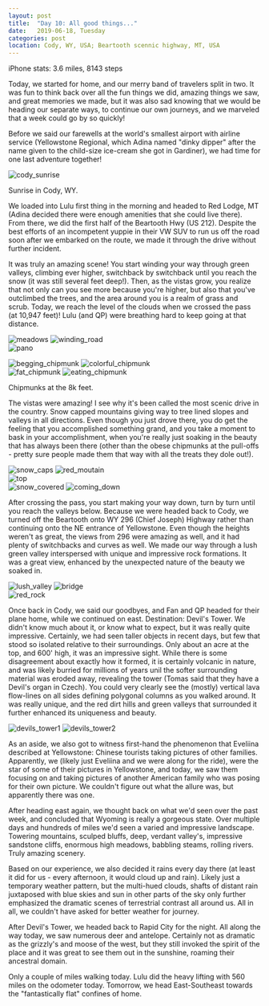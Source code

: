 ```yaml
---
layout: post
title:  "Day 10: All good things..."
date:   2019-06-18, Tuesday
categories: post
location: Cody, WY, USA; Beartooth scennic highway, MT, USA
---
```


iPhone stats: 3.6 miles, 8143 steps

Today, we started for home, and our merry band of travelers split in two. It was fun to think back over all the fun things we did, amazing things we saw, and great memories we made, but it was also sad knowing that we would be heading our separate ways, to continue our own journeys, and we marveled that a week could go by so quickly!

Before we said our farewells at the world's smallest airport with airline service (Yellowstone Regional, which Adina named "dinky dipper" after the name given to the child-size ice-cream she got in Gardiner), we had time for one last adventure together! 
<div class="post-image">
    <img src="https://lh3.googleusercontent.com/YfGDp-lU_Dtd4O2BxFUwsGQfiGAEYiymNMAebh-mNkKX1p6aRQd8kA-qFk8hyXSeeygSBWMrQcjL_kRVFPQhLSTQsBFtopA1coIt7fWuZeBOQkYbtm-9mb43105A5Q4EC5XrqMVBnYP4FA2AOQ5Z5StM9Lrzs8dQmImLIl2abo5X4TEt1HZQAJOLbtvfCq5cLEI_aEl4Mu8z_gTS82JjMOtjxzTl55PtTI492XWOziFsGGwfp0JvWxWCfZPX1Yn4fDtF-xrar0az8ng99yJnO1qbqGizWmCj2CJFQBpVthUoxZ8chJ1KDj5DHHqMi9-FKgNGr1eCumpHhpnXOoFCR7f7PsLVYGz_klYJ2D-M6CHXype7HtHb3r-0V6D04G0uhM5myRZDp9pwM3j6OxCQCkwK5VYnOC_5v_tQLx8QSVrgashooRVAACbKRuIL8zvua7crr-b0nutQJTqgb07ZAFISHbqytLhd97XXYycCrG9Aqw8MEyXEyQubJ8LWjeRsgGSuw1rme603Ez32Q8WfZ3aWoLLhcgZ8Lt_PQO1K9_rNuKAiKUowHjdVGfV3RCjEsg7BhyMfNVUjJkUvOcPRbLTCrxItXq1b1D4qW07sT8fOMgPLoWC41YltVibEK2HBGOqaNDAM8seTVIaTHsp--BCbDcbnFyl233JDwvBkzAMRN8hK6DaRCVXNR2Fa_JatPKuc7LmSlhNSy-B2BcOJkY2imQ=w1878-h1408-no" alt="cody_sunrise" />
  <p class="post-image-caption"> Sunrise in Cody, WY. </p>
</div>

We loaded into Lulu first thing in the morning and headed to Red Lodge, MT (Adina decided there were enough amenities that she could live there). From there, we did the first half of the Beartooth Hwy (US 212). Despite the best efforts of an incompetent yuppie in their VW SUV to run us off the road soon after we embarked on the route, we made it through the drive without further incident.

It was truly an amazing scene! You start winding your way through green valleys, climbing ever higher, switchback by switchback until you reach the snow (it was still several feet deep!). Then, as the vistas grow, you realize that not only can you see more because you're higher, but also that you've outclimbed the trees, and the area around you is a realm of grass and scrub. Today, we reach the level of the clouds when we crossed the pass (at 10,947 feet)! Lulu (and QP) were breathing hard to keep going at that distance.

<div class="post-image post-image--split">
    <img src="https://lh3.googleusercontent.com/mAxh45KuCi0Ppc0Sh2B2eE3JacGJYgeRIjcogKHfTBCou-gFIrQTaASBN7g8vNe9she6QaPciQisRdxwcHyyasK2XR06aleKEpHu187_PsCMW8xxf5vbCww67aqDpg4y9FIqEGS96va4Z9raAbk1RuQc8tSdUFsQ8BHIb5-8C5TTiagYaqwd5oAhahHABb5jJu6xX1VcojOqigrDJdtIwlS-sM2nBEnYscxucY1HdCNCOFeKjj2uhystbh6bzkPTz22EuTJjoOaNsdeF63rMwgOopruOwPI2NxZp6Noaicqz6gRlQ3-iz3pJArx7TfTsli5oMFvsgBDBZnGEMJ04YZY50sD5chXSw6OlSVfBIuaCbstn8nZpMfJyOxpeAC33I7gAvbEF1EfC0OdKf6ifoo1h5kr0ounZvjs6v4UUBtx8mx96HvlZVv481YLuqko6r0M0_ZxdaQfT4614syUNSdvLPh0p4gG9cMpAm4mbjXlWyVwHaFJsm65VDidj6UVqSr7ZhK89bErasOQyDOQUvqku_G71IbCd3YSoow_9D5reSR-aJzr4b6RBYQeHK_4rPaM5-_wWxfqQsu3p5fnmY_ZuStcRENIBSmhhcqe16SEYzxU08U2yonK-IdXTXYMttJ2xCvXlzBKylhtQlzll2gIEiCjHWl2Kgqu55c6bAfSHcXXTY-WYh9uiTFXY5faznaNHNp6t8UzMkVsoRvE4k18I=w2636-h1408-no" alt="meadows" />
    <img src="https://lh3.googleusercontent.com/KuoW8iGoPAEokKbmC1Z8hzz5eLgPMUGkQhU_owy8cA2prrRCZZE3Ub_pAEiqyOXK7prs5q4Ld9uhILxCW6YFniOJP8umTt7g3WvzqcI_Yp1OAIFeQB2d3rbv_sJxvqjifFz-g--Tamhi9pzZ_CJWedyFPb1Qa-vh_jO6cmZE_tiL8_a5KzblDHgUm4fq_0fyR1ilE6xdtO6DBw-7M8271wChdjy2aAE1G-_SFglJCDoXkS-mlSd2qpDZ0qhbTjcrdssfrvbExouGADf0MdbAmUQLsuxjRDl0CRHMrZvjQdLtYSmIbJiDVQtqpUzMLBJ_bIyoqJOxa-pUNMF2rdoAfAtGXlQRyEFCIaROT1t2NtO20P8-HreZ9ckuiRZt4duIyp4NM2lk2ihnen7wM-f3feTGFPrKs9Pjly25U0UVTePDWVzbYwXjfU7ySsjvdPvNPk5R3sIEsOKGmRfsGaJE2_VoTfm27teraRZgYVrv1zgqV0m8tlvdN8RErYzUjhNdzoZoxKA8xDirqsZ2G4rQUhW97kAFzKdajeMhN26a6EGsyxGK8zmeQF4icymWU50cUL2gocuNc-UDz9wwVbaHH9xUWEIDF8zooDNQD46X2QcD70usJWQy6J0wfs-odBYvgNf-gciEYoJz4hQUaSAd0_R2XOxGJAcv_oz21ZaJPAJr2pw_wiGBqwgqIMtll98hItIeAjwKMaqWjGHHary33Xc2GA=w2114-h1408-no" alt="winding_road" />
</div>

<div class="post-image">
  <image src="https://lh3.googleusercontent.com/6ek51MfvuPHO5b-YIBGs8fEYGJKdg319focu7xfUlZyaZ-eJ4eetyR7zLchvQLy-sUhZyfX1Y7YdlB58qjcimWGzimBytrHsCpq0Vp5COY-WN5RwOF0y08LI2p9G6EAUpSeaNd2LZKL_2rGvJZDGRO3SC5j8bwpEsM4u2ZJ82YLEbVSf9cWvuTW0_4Ozh1uaK4dou_0qAYTJL2l8ZHMVFzTTaawPRg92-osGX6o88WSHQ4zs5gKPwn2MNMoAM9fnfKFFZI9vy8dA770X9PnrbtKn7GN2rTAAE2Jqq7XtE4j_mX5UYMgap5Msm71_KSJSGSzyDg1GWpC7itqZbABMPUaDgCV0gTNYLtQ07FclpgHENif85l9O5W32gLiH7lPugd3YHQ6_z6xqNmMfXHv3kVGuH5-NJSmUBTLiEiyrbb2kLslCLGS46QaF0DJxqKMRjmWedhcWEeFzjnHH7K6mQaOAVNpUXLftwY0uZAQp6zXnnTY1TlU_IO9h3T0isMDuvacShb2FOcMc_ODjVFG8js2JfM8lHMmnFzyAqW-FvavUJQn3mkfJnbOo8q6ttqnYjLAf_v-Z7-Tdyu3ufpix2OnzHV04l4AL0pzdqaiH3N32O66bfETS836D9nVZJ2yhz3MUS0jTh45YyXMIunP-xkNrOobZqwAd3iosn70GmRhADS-5so5VyGlQP6O3MkIKjO8aOkQLY4wCpqhc6M_WFFCWpQ=w1600-h484-no" alt="pano" />
  <p class="post-image-caption"> </p>
</div>

<div class="post-image post-image--split">
    <img src="https://lh3.googleusercontent.com/7Qa_5kH6m9ZpQOn6Ycp18aQ65meMk-jZ3uMQZBDr4fMAvfVw8aHB7rl0wgPzX85jrauSNcTRsywDtW-18wDHclgwG5_uMQzFq6ShVamRyILgxlGcC4fSBocDh0U2AXlSSi2jl8kSo_iQX_5bNEdSeWXtnsemCwCnL3edRt5YHFrGVcyS5U3PWUTyrTeo42RBYEjpMxESSTEmFhOXP5YvlwTA8xTr_RLA8W9zK6rcjShyfhMgMd_jRGMhB9--jS7cFZszWedxFfXU-r-Nv3E4r9QRdwpgUkj8I7siZHNe4JGrWcNnJdtrmWrgFVX7Cc_tklsjqjj4c5DLHm1Mx042Z5Pf_MKwP8A8BkM6It4CZNs1u1H2HSUBIe1KhCwGXxdzeSLWy0ybVD54MObnN-VGVn_2S2pXdhRu1OyxA71Mx0UQ1KyCx9vmIj0Zr3eeXXrzL8qWRKn-0_OI25yYtFIR0-LjuqMjsLsyRswo4DdmsoKZpfA83-dzpZrvhRNbkzrxfQnTXkkTwtLWJTE9R4jOGMvMud80QwwKVZgo2gsLpGN7M4onRrtJqKEkSCObUL-ofEukAEpOiNzECtPjN04ZzvzJM_otpVgaQ43FOvIdElfQLwgpeIl8ikqum3HH9NZV4vt8OeXy_hmZre2-qea5lJSliUgr-4DM8ma_WPEH3XN4N8O0yyYaplHF269B0qeieMPhWGuVF6vbdfH4Atq5xLPwwA=w1056-h1408-no" alt="begging_chipmunk" />
        <img src="https://lh3.googleusercontent.com/vHNC9XecZEx_Ez4639TMMxulz21tuT0LOMeWfva212ouo86HFxS12qmkB-ivM4EoCJnPox_MIt4wYKQ5yryoG5FPanthY5I49xvsfuBEBZ-uz6TV2-zMsU_WyXVV7uqMH6Lpjy14U3kb5PFKm7hrM_wR2Br9mUMhXZIrvdEoXiODTx821h4OAdPPWoVMcyp9hcXIeHhmoFpUzzZgcZydQ6aX0bWLBcfcZe__HTp0qC5-IfEl4YWDA5Iz0YWLR20YUMpKOZGzJFX9MiguMRVhztC-uJfGJ1clVsUddfcHeTd4VzFgfjPb4qLiq6OXanQvazUCfynXtytDf4vHWOgd02AjAyoDJdS1JyQuoe2rLPyAZt4Pf0nJDk6Iep7HsUVeYyjALz1It1yoqkXroopyohlsTniEp_13oMJTwkSVUvN7QX28gsK1Uw3CdSC-SBiE2jagAQTPDy53eOzaRPx8RT6NSkUz3WkJu3mcdmqdpdkiT1Us7EGo0q8_XAL740Aqzn8hpKj6QdTVLYsk80HmWSR7nqVdn2Kf_H6VH53Ou35Y-p05Q9OSh6ggzxVOZ9ZdkwfY3B0LSSBXT_UifbxNza0etkm-fMLncwj3hlNhmLSaGQNxXWM8nuy4lsDVfOCQcnOjZX7RSYLi9hoVMGyrBp_7rWe3MkJ7ZJJtUmkkSVIB5lzm2eMlVMDvj1ewa8AooE-90ie18gQ6k5Rh4VpWGVP5qg=s1410-no" alt="colorful_chipmunk" />
</div>
<div class="post-image post-image--split">
    <img src="https://lh3.googleusercontent.com/IknDbI3kEL49n5JtslI0beEHeIAj8pCSMYQNE3CpfsGv9N79i7jYnWJJOUVU8dhYSE9WQulkpmnJBkoba7PAVnIw2MxjKzC23IiYwkBB1ZBvCjm77QhWg1HtJiXKIuA5OlUYi3JeMU9ZwmwnBpnNFtqtCn-xHt4XNMcBiNtmiZsrZ8nm1LC3qxf_9VX11zq2d2rigjVuQW97L5ZxSO6RqQfOUvpfliRbgm54rExwGJo5Uut3KTwN7-FQB0ZK7-xxzaoXl5saBD7CoTPCOlhfzB5SzmeCH_vgnS7Pgr7SkumJAjaA7vxwTXiAqE_G_EEymw6MHRX-3BlnZ5eh2VUdNEHKrbaN5ZImqiGFvLRV2Dwr2eHwjCABURXYIwqlZfRdAGai_05Yzuv_igUgA-jbg13C1lHx6oG6K5mlspApfQJ0goZvppotMjn8ce3Nd-NQq5wuo7Oz2tE383bzCUO9Gtz0f4q9LSpGzZl0bEMklPmvRjXA0kUKAmLTbmu70YIE3SZLt3GU_FNfOP1hNewT1h6P6n-CmAh70WvGuO7X4TqTrthVM2_uIzYCbo16nTrGdDf5_t7C2xsyK4jYEj9lmcUyggjB2we7FCylNk21Wf91xF-aIZ3WIVuOfKQUwpzew6r5Ld9eisI0C8r5lWxNAOyz8TwEX5axrIb515cTjpjbYgEJO3w5Tw4Rg61HINpPPFXANS0HETu0Do9xGmiZeiM0=w940-h1408-no" alt="fat_chipmunk" />
    <img src="https://lh3.googleusercontent.com/zKkfeJtQ9bslkQ0iomC_2RfrF9HLzm2gGgOUGiivRE_Qd_njRNgpJwATfsZqKSxbpQPjVFsQF--jJZ77WqZ6T9fMVtvYittELuqkq1dHZdVfdaOpLlS3vDAyeXNeBPgGzefaAuVva1HWcPnZxa8X4VveBCweigkK91P6rf4evn0U1Ao3uKqW_cswFCtwhT9h_hrfnaukIuX7jwClD2kxmEQIxzXhasVGq5M-zUDM1plwxH5uP3tDOlHdjB_8sL38lKi4QCtx1LYJFhEDy_0he0NcX9plwoUFwUcpof2RK-7Pc23J2MwhJuJZBAtv3pENaVxo2ZNdblij9VGjeaufVyyYHF0Q24UuGxR_7No2JIQezu9jBhThrnwSCsU5br4wtDR6-EMIXiqjhBWJ8e0nyIeJz6v441ugCeXdvIenUw-MXYaUCCoUVJVI-blphhTbpBz_Dnae10Hs6WlbcOLAjjJ0n5vBjSp5DBJGsyKXrn3IN2_2znyeV9KcGIvZYw1LDkkroFqzL2hYerbXIkI-MyDG80BvhgpFW6eZIqlBdZvoaMgZL4rixN3HTL9JZRU8a3QLQs2hjT1LYrOrrYPibfmWBvLc3eMyp4F2DsxaRMAqgYzk7uWhC661U0Atk32r8fnjbPqWDG00IshNXyrng5dttZVyfX9TW1IRejRFybMqr7ni0LN23c-yvp-GgmQDCsdzJJ3mn0C95e9flygHPM8U=w940-h1408-no" alt="eating_chipmunk" />
  <p class="post-image-caption"> Chipmunks at the 8k feet. </p>
</div>

The vistas were amazing! I see why it's been called the most scenic drive in the country. Snow capped mountains giving way to tree lined slopes and valleys in all directions. Even though you just drove there, you do get the feeling that you accomplished something grand, and you take a moment to bask in your accomplishment, when you're really just soaking in the beauty that has always been there (other than the obese chipmunks at the pull-offs - pretty sure people made them that way with all the treats they dole out!). 

<div class="post-image post-image--split">
    <img src="https://lh3.googleusercontent.com/L165b8OysALKwnKm0ug7oXhbRpc2tpn4zqJylIHa-JhmW6oMVYUbIkHAACBTfbIe0eWhNMQ5yf_dwTDVOajvcdcpQxTVJUlzIqPCHXK8WQQk8za3B4FMruVDWptcVAjDmdlNVir9j6XfsobRzXx3kM5vmZ-7sSECGmiOKz7Up0r9GbtXyQXis0c-m_HZ29QnuYWTRKq9FA3EFoEXWUIzajFS7W4Rh_axzSQRU22VrOZVIZqzcaY98Q1sZD6Db18nOo18zwZM2_PwL8W_kJmIfL_wA8SlfnrxvYDWSzFIyi8z92H1og9NYtdIARiP48RKVnedqHEbvqL2A2vyl-i-f_7suB_sxVd6KqSGBSZJfuz9exo-yi8p3-Og44LvAfYf4I2pRX8XXX_swya6oCqvHnLuQTf7ppSQAcbOMNfmNOrqkW6PPklEjryhLB_9-mLdwRfNpuvYkQG0TKZSMuPBGzGKmTdtfAwS3U3X7CGSjufZRZ_u-d4vEE9V0xaJX7HoIIh80ePxcRrYAQ7bhvJOfx0auoXBHcsgKuixh3pnbD8xN9E6qp8s0oj_uy0Em-45EUsc5Cmfe-n3DgeYcQRLIlM2wic42NgKCqDMZFxQ2iCeR7-d-S1l3p1i3lgHmZm5sg1lkGkMX2yTSd1GXiZiIJVQIM9irwm5sSCrAU6aYAMv4a8c3WinXa6tae1Mb1dFKsAkmyTKVo1ZxbBt_r0ccExeMw=w2114-h1408-no" alt="snow_caps" />
    <img src="https://lh3.googleusercontent.com/VRZw6b8uwRdQBXRNqWMHn5zAJjE-EZsdHhBPpSIMBPAMXvHJFEGMVl8WVsS5wPA_YViJVaQdDqcdDT0aX7dKrx-T6JVQU9jOLXheHa7eCJrVOJ4iAaF9RohJOaodj9BwjsTFunW4_GR1eZI95Zwrs01Oe4DkEorpxazMSlJiubxHM1NYz9eKtLzdKO9yWTZU5g3vf-7hnwFblgMaVUI-hfTMb9kF82OGmksU8_z8MCHwGYdq8l-laaanCRgO9uacmLiKUTu1_5wXZGt3lNiGKtVxEy_VB5y1S7OhMMthg70DUi6HR75rveEXeoDjXKaxwOn1tIbsvJuS-GtYH_Mr2nQW987hd7lrPorhSUyMW7648dpBBlVN-0SSdGxEEh-efVGQH_rVcJh8lvp4FqS-SXGaHkBWKDR1VQiDbQLUiD55YK11HINWO5t-x78QMaosiKapzPtSI_TCZGsn738E4bHrGHxQoXPnIdnionQpg-3h66msFbd-2os9qeW1dZ18T7lOgQv3xN-GfVxo6qMVxp3E4mp_FCh_Vqo_H0_dBm4G01vUVUgPxeonmmIg1DjTgHPs9C9gkjL7OObbi_5WexwB-uoc2GZc-mG_3aos3-xkGf0LWJlUuq-m5hW861av39TW4U0_R40A3WtFddHnRJi99z-Mf3iThsi1y6ySo2tGIKltU9L5_aYPGEsZ06KMoVD9kR0kV8Az7qSaR-a3gUR1xw=w2114-h1408-no" alt="red_moutain" />
</div>
<div class="post-image">
    <img src="https://lh3.googleusercontent.com/1uV6R00RIL3lIvt2-W2pRoUbwNfeWOTpdsClQbRcd-2E7VLSzAdDeL4vlrUEDq4mQPjIP6m4J-6x5_qMMmrzeoDTNWFzTZvDgx8Wcrp7raTfXUBKMQYrvi8HXWEfd6AvDTmcYx3tIlvt-QjzEZOetir6VmyWs_lvWpsI1Ke5PMvcl6ncvUF6OV7jxwqSCTrWID9_6upEdx8ZdU4uCJlL8CfJ72u3lzbuOnutnhg9fbq-v7UzCsn4_4Vh6ZZfiEjWtVBjXDW3_TE_7wGHlFUspTGLRkCJclzXQ8iknOMi_3I4zS7VpGQrr9D8guQ1CoSta3oxehoyeHWjQ7oyF_hP9KO7B4Auy2yX3gfXipqXh_WWFgLZkdfYPF5TJ_84bwawOL59ZlY3v0zob0vdFMq0-2vQlQobJj-XLA3y6w8WbC2hA3KQqj8kSFEToq8EmmzEorTt0cSG3i87zyffySYrWEzq-JNeZ1BQDHtD_m0V_ErUrVgUfAOM3axce3uWDSjtjGmHdHtmPW8PEnmWkt7dDlM8upN8UZHLtOIEhlvoIdNsNmubFq1nhGKwy5WNtezlZlBtX-1Z3gjj7G5HAtrEdZLyTnnPAvjoL6EexVohow516coZ3YmeoLBQJ0svtdvzb-bs8eOaK2li6EV-H_OnqVU3kOmW0FOdEMwuvfd0aQs9Minl1hgOcdymoj00BCj3eThzIbAC44q5a65b0Bp47Po53Q=w1878-h1408-no" alt="top" />
</div>
<div class="post-image post-image--split">
    <img src="https://lh3.googleusercontent.com/oLsgMWGXGcDvHAS1zs6vee-n20kyljQ_Z6mW7JPdRqzGfxCfqxj4L1n8Tel6-dAFgaU0H5i9q_MLgv-mC6kfRHs7wgH4nuKjnJ00h1Az-V_4tF2MvNHVHSvz77nu6Yh9oWiiZ2tJazklOkgMNru3T7yaKM9VOaAcXwIOU6BEBqwkS21qKHNdl72plqLk32ZZ8xgXKv6nyQ2Y9frQeR3Zg2EIOW2FUcEeQw5qy9fB3QaEMyH_m8HiAjVqGzQ_M0Uzcvua8GVJgxY0yD9xN4zwrn_TGCxDCmcr0dP8B2C-diH3H6XBmMWBo3x_7xGqtOb2fbpQMySa7xciBaPZL9K9kRWL6ac9z1Ljmf4b3BYEu_sXQoZn56bpmrmSyL53p69d5vEm3MUI9dT5y4QVB1BpG8eTTi2gtt9e47RpFZLgoUMMNHvzJ9brPM5hVlf5SCkO9cMWXm1hB9L_ZwDx94bie21sayUF1yV5hpLgnpuYUQQ9rNcqI7XEFWLGkbGi2M6lxNGCgMs9-k6kTV_9R0-ssfnYh_jY7rpi3mgeoEnY1dZ5K8ugSF2piYyShY162ccO3SQXgA_ibO9QqZXx5WOXOHbMMr8MXaG8KvjkFPN-f9gcv9PDROPAypE5WvpsKOQLUVIeub3zB_y0rbOnaOSI-9xBgEWxdnhtFOgYKG5XsBPC41RxxgEBkdsGZig4dUWmYngHJWJGoQi__vvZ4hn2yPd3Cg=w940-h1408-no" alt="snow_covered" />
    <img src="https://lh3.googleusercontent.com/JrTLF85o3AwV079K4qWpCHPEEfg_2PJzyJCPNkmwEFKr0dWHAg8MYPU68u7fWACgOTCTjqkKHiJ-NR3CmTyF9ive5lZJE4QCBhyiwjxm4hRqtj5WCa5qAs5uieIPZS6eCxNeCSWkRY2vozV77NGwIZo7sbBjLgDxJCnFmYNSta10iCo0ZZGhgvRKx1yn10DRXXy7SVtGh1jiXGGNszLCAJwz1GRh--9SjGfalMRdh5wMQNlyyKXU0WCIUmvu0sIuWChzzSE19a8x-tNgWnAG2-hbio1553usCKkOgo7J3mpniUH8C-e2RYWgohAbKE4EjnRDslFh3LaYeRln9vgFW3_x42bLYULGE0H25VwrLWxZaJbrNzwtfN2FUbXnR6OFOlwFsmZmQPnugOTt_FC3BhOMqmlt3qQYqqvHyoob8eh227xApAshxGYldGHpcFJWZYUHt6cwBee_HbI7qvwY9s0hNW5c1tmUCRbpNDCT0e86S8FC8ZO-HYKm0W25oVgr5PZysbOytJlJkh6MQXu7Xrpx3SjZgz_PrI2H2LXxisRbgHOAwNluwhEQIbj3zu_2eeqtx8Zsjqva0m3cVMMMMRpAwqWtXk92aEyWeY-R77iYwgMZWZWZm6L2PYrpdaH8CH_JA99i4KRJtL5pPn_qMqKPijdxPlXjpkmUX9qWZMOljlhaQ6fwFMG-B7qp8R4b0_3TVZo1IggzqpQtwhw_R38nKQ=w940-h1408-no" alt="coming_down" />
</div>

 After crossing the pass, you start making your way down, turn by turn until you reach the valleys below. Because we were headed back to Cody, we turned off the Beartooth onto WY 296 (Chief Joseph) Highway rather than continuing onto the NE entrance of Yellowstone. Even though the heights weren't as great, the views from 296 were amazing as well, and it had plenty of switchbacks and curves as well. We made our way through a lush green valley interspersed with unique and impressive rock formations. It was a great view, enhanced by the unexpected nature of the beauty we soaked in.

<div class="post-image post-image--split">
    <img src="https://lh3.googleusercontent.com/vScOZBIGt2dDT7NsOiJ9y2hH7iCUBw2Z6lhcPSLU4PWyIZvJA5N6qOPgf7gao8iEguPeP0yznHtAA1vS74h8UCgJR8P8mI9liuM5nvat2I6luJaOTFZk-h1xxScfWwPc_vbl1-TjJWvZuf-KjB8GNHCgluR98sDPL3cvBwvOUNlnNX__S0dZ2rTN2zh1uURNhgbCbSOzQY7AYWMNcHfkez_D1mQzn5H6oxJNiGWEmJsIv2gSM8tryOxiGx1NNoxixxPMhPmEhp5ijNvtwQcLNsAvVwnGAIYgcqyTDkHefCCqBn0810PpOy0ImispMZsZEx1No7eEAML7QG-LwXo-cthgUchJGzs_7EGNaThclVPlo9TUbuNfu1_ZYOQ2DHf5fOv51zwsWyQhrUb3rDiT0pXTBr-nW1Opn5aJnjEvH9F8_8f29QbtUx4sEMRMKB1Vlrg0aJd08TcrhqIlSHxC6fphV8jDUl1DZJoy3Hpsvs6vrq5LLUTVcv3gv6JWCavteYgnRzvxDv57JTZGhlyvPRZoo8cEF_5dGoCwQz_5LovrtNsfuUrUPRwvnEnfZT_g0S-5erNVXPMW28MpQqPWw_iu4hf82U2hisqgOwlOhYMVPjz1YInYoCEEFp9tl9YKxd6ktr4aFS1DTy7qaJAqSylMsHalZUDlly8_YsajVr45orMWTihsSBL7SSm7VVX8mYGxdnxpaULBptonHUfGzOPJFw=w2114-h1408-no" alt="lush_valley" />
    <img src="https://lh3.googleusercontent.com/59FPEzg0470G-xiHCMI2wNpDqnYp_JFTLwEIehtsTRBW_PS5r6AdIKVS03tY33ALIjznEZP2Xy8-NHh2xZCoZieC4C579vMZkIPq283v9F1ubvJLWfHocXlY3xPEQpGFT_oVhHeilFwTJ5s8Q2EwPqAbzM3PmWVzzRuumnaeAEkvuthG3uFbjCOJdRhIiENXt-Xgv-34-abxLieD01U4XsXFGzbyW3OpJcXIKSrnXAMZTIgCAxa65XKObXIpXAs8n9ZNWvqfR97U_mmKDpjA585xZfNiCJFvE9gcx20Sjfx59EmxVyk6oau2iThmqTetMAWLZgzw95jXntldC1qj2RyEnd9ezJ-_RtHRZkvQoHsWwlxGhyQy8vGJTr89WMIL_Pq567MtMq9qIDX4YnJCyZbk84Q8yD6OWQLKOJPerjJSNJFJq5Cfy8fgqwkPXbXXylENLOMcJgugccrWPuf-b7OWHakhoGN0vUmg5EXuZNX4lChPxnhk-KxNDNVhoAwb0aqBLdbL39crJtiDDTaALoYkvnh0UQXXRmBjiwao2GQWC0IDwDz82wlcLaz9oYyRUiy98vnpkZqeByKrfw9Gx8VIEzVQa-x3Hg-KHPTW86UxdnPZ8rYUTu7syUug7c6OpYc8pC78EDkVJy4tY4RQuDPfj9svc97LmdigUoVCY1zUrtwnGJlnThT-P3ZJmmGR83v2fvu3uO6loz5ey-Ga0XqQ=w2114-h1408-no" alt="bridge" />
</div>
<div class="post-image">
    <img src="https://lh3.googleusercontent.com/lQIYTgMBlbECvSCeOUitt43vOpwoowp9mEnGcBbdEBeBYSz9qHOJpCLKVmQVYlXpMzb6KAGE_4v79BZrnQcrobIicDf6cfYpYM8QmZkNgFmOTAJBvMWk0LGaVoh3ba1hnDWxLUmcLa885jXl-MG20LzA12WNrUxdl1rpPDEk2msQlS42E0OnVRhMF0DVWVZ962k6gLo9b7tyKwjcFny3IL8JIO26lGeMdO1jXszllkjvKNw4MNIpUZCqSV_YD4LtDO1VWcIjqnJNl8VtNCfqix08cYRoXXOThvBX2kO2Ih0JfTLyuIHJATcFRClQy_D5CzrgVm-TMtY1pGBNsGRbTAd2To-rbXz9j05Hc5gJepU63b93ma5BZAeTxThtVHcqFusd49iQksfyMt3VlpouQgsAT_8adRSBTD5umPFv-Zr5ZZFt_-wbSzMLeFFKn6djWkEjwAXARbd-6rMW7URASEulSsE8dBfxAruvMGs_p0Ei_PIhz3AS75qtgOhEqI_Zd3bET8r4nQj0ubAhV5ni9bKBHysQJIwzv_oIjqE4kwI156AlmYRUmnlxVkuncX3-hdzdEZDSNDd9kz4DJnBjNWSVUoitrSIh0eckURwFotn2cpz6_dyWE65beWIHnluZU4Ue67m_TvG6X7_oYsFs6F7NuksRhJ3u0NWE-KWVxJ4LGO8lkjsRGwyL4AxZl773CvBCKk5wRxHbM9eEgQN644E2=w2880-h1114-no" alt="red_rock" />
</div>

Once back in Cody, we said our goodbyes, and Fan and QP headed for their plane home, while we continued on east. Destination: Devil's Tower. We didn't know much about it, or know what to expect, but it was really quite impressive. Certainly, we had seen taller objects in recent days, but few that stood so isolated relative to their surroundings. Only about an acre at the top, and 600' high, it was an impressive sight. While there is some disagreement about exactly how it formed, it is certainly volcanic in nature, and was likely burried for millions of years unil the softer surrounding material was eroded away, revealing the tower (Tomas said that they have a Devil's organ in Czech). You could very clearly see the (mostly) vertical lava flow-lines on all sides defining polygonal columns as you walked around. It was really unique, and the red dirt hills and green valleys that surrounded it further enhanced its uniqueness and beauty. 

<div class="post-image post-image--split">
    <img src="https://lh3.googleusercontent.com/FqpLdvECEW3hfldOOwAtPuU5FAUYlRws2hUhtwhJFfufgmyv_Yisu1hEnNKI3t2FFildg9G740WcZPGdb2POBMep_ftGvmEXsXv9yCidCqs81Ma3sQRi_DrhDdCuXhRo8PFPpZFhlSskKiopltizYy0PEkS_mK0jNTLFg5td8Ar4iNF_3OpRsmKbuL48G5diBzr3M2ogReUeCz1TEonONBsRyTejXNvv69TSEY7FsWiMV21U3T_MMIQdxGkvjwA1quGiuFaOgExudRFo6V1c4MaTT3QlOHnfIU403z8BIY4C7OghOctA6notK1svks7GMWr-kpL6DRCR-DdxUhY9e8V-xmw0yWa8Q9HWZUafJKy4KJhEilwG392Le5ruqg1ZzGneEyt6mJzUzd2YVQuGDRsFx0P2b-S0o38-RFGqHnbv3mzZ4zU0CDV0e99BZLNsKOCTQBi5w4PbaPoZo6lp22kuRbEsc2u4PXGfwWJfnVHDWJEZ_A4q-1OrL3lDjp3v7x6T5MACuCSRy2pBBKqNoomAEerPJ2fR7Mn816Y9G6t4gmR6Tv0r8zKpYv6MUKN_4cElubR3Z8QuPFcOqDotbxJ_9kMzipzL32ArlYl7_GVs9-tJ7XH7oY9fX1DturMIgUorwLJnCalqdy6btKKcXOOmOiPeigqjQTGris1t3nViuTPhdi4WBbAhqGwLIIqqCQyXcSaCAC7yXNX8RNlS51iUDw=w1056-h1408-no" alt="devils_tower1" />
    <img src="https://lh3.googleusercontent.com/cd5ENdrnU1ANwirJpdUEwYQOE8tXS2u6h1jbo8Pv9s21XuFv0wTr2HSEgC0gCbqcqAyrq-0TPD5DCEoLgkSpjvXzFTmlLvZ5LWnpoOkTrapAaSl6LkOKZZe1hrTHrX7U1b7cj_J26wdMpgYgTJpZ01OCqWV5879ti3-Nc9B0D1tpKq05NYW9dcTwKKRQWEwCldnq84aF9ANfRu1smE0cKunfwO7zXDN5Dc-85nj3mwMAKUZ-cDPlDQ9uZH4J7f-ow0AR_8u2uPXfPFKetJgiN0kYPbtZf4w49eyB1wgtt6CzJVs8WkEXK0QB-Epy-OVhBOwx7BttLj_RkGOrTaIA-Ix9bWDG_mHotadd6TH99IxHwq_E6fJjCAlgalY7xgttWlrTNqng-lh_O-KownfMI88KMxgUp1ccpB5S4QCTbBtm76unDFgU6IH9QPR1KlE76nEP1cGWI7tVWG4j06B7aoz1Iy1-09XnEforcFlMVV1IrMPdrMucZeh64xQ-G19Pq7QRqXgD-cTdVO-hgjTSgsXEh0cN9CYxhlmE9Yt7sbdHyVshTOrABaVK0jTp-dsLhuw_hoLEgIZvdHvSyEckOvJ1QJmoZOKJbbuCaGwX4S0DyV318ZxEqvSr_BTEkFLMrbzAB6zytnJ8H_UK0g949JQ1JWGm09phraxt8rCmcfdGvBvWcbhaVBKJai359wZpWp1DQ4Cgz6ffyToTMj5PLjwv=w940-h1408-no" alt="devils_tower2" />
</div>

As an aside, we also got to witness first-hand the phenomenon that Eveliina described at Yellowstone: Chinese tourists taking pictures of other families. Apparently, we (likely just Eveliina and we were along for the ride), were the star of some of their pictures in Yellowstone, and today, we saw them focusing on and taking pictures of another American family who was posing for their own picture. We couldn't figure out what the allure was, but apparently there was one.

After heading east again, we thought back on what we'd seen over the past week, and concluded that Wyoming is really a gorgeous state. Over multiple days and hundreds of miles we'd seen a varied and impressive landscape. Towering mountains, sculped bluffs, deep, verdant valley's, impressive sandstone cliffs, enormous high meadows, babbling steams, rolling rivers. Truly amazing scenery.

Based on our experience, we also decided it rains every day there (at least it did for us - every afternoon, it would cloud up and rain). Likely just a temporary weather pattern, but the multi-hued clouds, shafts of distant rain juxtaposed with blue skies and sun in other parts of the sky only further emphasized the dramatic scenes of terrestrial contrast all around us. All in all, we couldn't have asked for better weather for journey.

After Devil's Tower, we headed back to Rapid City for the night. All along the way today, we saw numerous deer and antelope. Certainly not as dramatic as the grizzly's and moose of the west, but they still invoked the spirit of the place and it was great to see them out in the sunshine, roaming their ancestral domain.

Only a couple of miles walking today. Lulu did the heavy lifting with 560 miles on the odometer today. Tomorrow, we head East-Southeast towards the "fantastically flat" confines of home.


